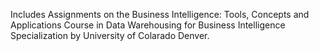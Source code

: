 Includes Assignments on the Business Intelligence: Tools, Concepts and Applications Course in Data Warehousing for Business Intelligence Specialization by University of Colarado Denver.